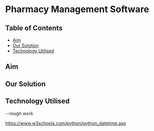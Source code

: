 # Pharmacy Management Software

## Table of Contents

* [Aim](#aim)
* [Our Solution](#our-solution)
* [Technology Utilised](#technology-utilised)

## Aim

## Our Solution

## Technology Utilised 





--rough work

https://www.w3schools.com/python/python_datetime.asp





